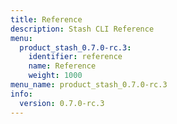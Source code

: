 ```yaml
---
title: Reference
description: Stash CLI Reference
menu:
  product_stash_0.7.0-rc.3:
    identifier: reference
    name: Reference
    weight: 1000
menu_name: product_stash_0.7.0-rc.3
info:
  version: 0.7.0-rc.3
---
```



